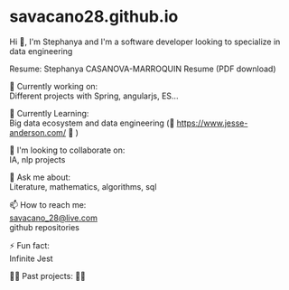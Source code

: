 # savacano28.github.io
Hi 👋, I'm Stephanya and I'm a software developer looking to specialize in data engineering

Resume: Stephanya CASANOVA-MARROQUIN Resume (PDF download)  

🔭 Currently working on:  
Different projects with Spring, angularjs, ES...  

🌱 Currently Learning:  
Big data ecosystem and data engineering (👀 https://www.jesse-anderson.com/ 👀 )  

👯 I'm looking to collaborate on:  
IA, nlp projects  

💬 Ask me about:  
Literature, mathematics, algorithms, sql  

📫 How to reach me:  
savacano_28@live.com  
github repositories  

⚡ Fun fact:  
Infinite Jest  

🌼🌼 Past projects: 🌼🌼  
